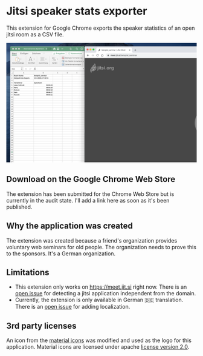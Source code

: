 # Jitsi speaker stats exporter

This extension for Google Chrome exports the speaker statistics of an open jitsi room as a CSV file.

![Screenshot of excel table with speaker stats next to a jitsi room](./screenshot.png)

## Download on the Google Chrome Web Store

The extension has been submitted for the Chrome Web Store but is currently in the audit state. I'll add a link here as soon as it's been published.

## Why the application was created

The extension was created because a friend's organization provides voluntary web seminars for old people. The organization needs to prove this to the sponsors. It's a German organization.

## Limitations

- This extension only works on https://meet.jit.si right now. There is an [open issue](https://github.com/Robert-Beier/jitsi-speaker-stats-exporter/issues/5) for detecting a jitsi application independent from the domain.
- Currently, the extension is only available in German 🇩🇪 translation. There is an [open issue](https://github.com/Robert-Beier/jitsi-speaker-stats-exporter/issues/3) for adding localization.

## 3rd party licenses

An icon from the [material icons](https://material.io/resources/icons) was modified and used as the logo for this application. Material icons are licensed under apache [license version 2.0](https://www.apache.org/licenses/LICENSE-2.0.html).
